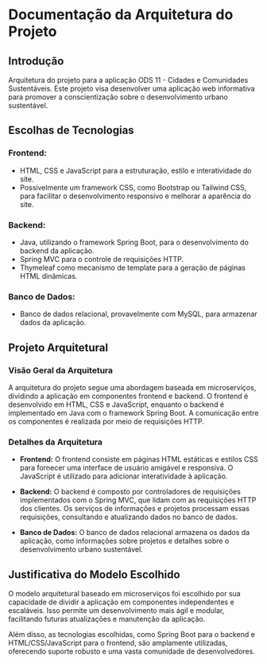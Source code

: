 # Documentação da Arquitetura do Projeto

## Introdução

Arquitetura do projeto para a aplicação ODS 11 - Cidades e Comunidades Sustentáveis. Este projeto visa desenvolver uma aplicação web informativa para promover a conscientização sobre o desenvolvimento urbano sustentável.

## Escolhas de Tecnologias

### Frontend:
- HTML, CSS e JavaScript para a estruturação, estilo e interatividade do site.
- Possivelmente um framework CSS, como Bootstrap ou Tailwind CSS, para facilitar o desenvolvimento responsivo e melhorar a aparência do site.

### Backend:
- Java, utilizando o framework Spring Boot, para o desenvolvimento do backend da aplicação.
- Spring MVC para o controle de requisições HTTP.
- Thymeleaf como mecanismo de template para a geração de páginas HTML dinâmicas.

### Banco de Dados:
- Banco de dados relacional, provavelmente com MySQL, para armazenar dados da aplicação.

## Projeto Arquitetural

### Visão Geral da Arquitetura
A arquitetura do projeto segue uma abordagem baseada em microserviços, dividindo a aplicação em componentes frontend e backend. O frontend é desenvolvido em HTML, CSS e JavaScript, enquanto o backend é implementado em Java com o framework Spring Boot. A comunicação entre os componentes é realizada por meio de requisições HTTP.

### Detalhes da Arquitetura
- **Frontend:** O frontend consiste em páginas HTML estáticas e estilos CSS para fornecer uma interface de usuário amigável e responsiva. O JavaScript é utilizado para adicionar interatividade à aplicação.

- **Backend:** O backend é composto por controladores de requisições implementados com o Spring MVC, que lidam com as requisições HTTP dos clientes. Os serviços de informações e projetos processam essas requisições, consultando e atualizando dados no banco de dados.

- **Banco de Dados:** O banco de dados relacional armazena os dados da aplicação, como informações sobre projetos e detalhes sobre o desenvolvimento urbano sustentável.

## Justificativa do Modelo Escolhido

O modelo arquitetural baseado em microserviços foi escolhido por sua capacidade de dividir a aplicação em componentes independentes e escaláveis. Isso permite um desenvolvimento mais ágil e modular, facilitando futuras atualizações e manutenção da aplicação.

Além disso, as tecnologias escolhidas, como Spring Boot para o backend e HTML/CSS/JavaScript para o frontend, são amplamente utilizadas, oferecendo suporte robusto e uma vasta comunidade de desenvolvedores.

